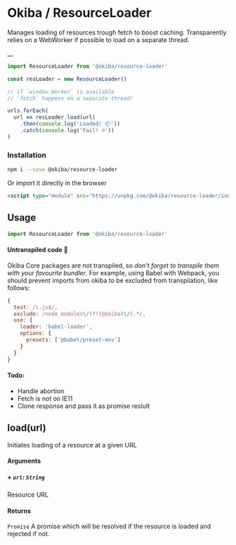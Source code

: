 

# Okiba / ResourceLoader
Manages loading of resources trough fetch to boost caching.
Transparently relies on a WebWorker if possible to load on a separate thread.

__



```javascript
import ResourceLoader from '@okiba/resource-loader'

const resLoader = new ResourceLoader()

// if `window.Worker` is available
// `fetch` happens on a separate thread!

urls.forEach(
  url => resLoader.load(url)
    .then(console.log('Loaded! 📦'))
    .catch(console.log('Fail! ☹️'))
)
```



### Installation

```bash
npm i --save @okiba/resource-loader
```

Or import it directly in the browser
```html
<script type="module" src="https://unpkg.com/@okiba/resource-loader/index.js"></script>
```

## Usage

```javascript
import ResourceLoader from '@okiba/resource-loader'
```

#### Untranspiled code 🛑
Okiba Core packages are not transpiled, so _don't forget to transpile them with your favourite bundler_.
For example, using Babel with Webpack, you should prevent imports from okiba to be excluded from transpilation, like follows:

```javascript
{
  test: /\.js$/,
  exclude: /node_modules\/(?!(@okiba)\/).*/,
  use: {
    loader: 'babel-loader',
    options: {
      presets: ['@babel/preset-env']
    }
  }
}
```


#### Todo:

+ Handle abortion
+ Fetch is not on IE11
+ Clone response and pass it as promise reslult



## load(url)


Initiates loading of a resource at a given URL







#### Arguments


##### + `url`: `String`

Resource URL





#### Returns

`Promise` A promise which will be resolved if the resource
is loaded and rejected if not.